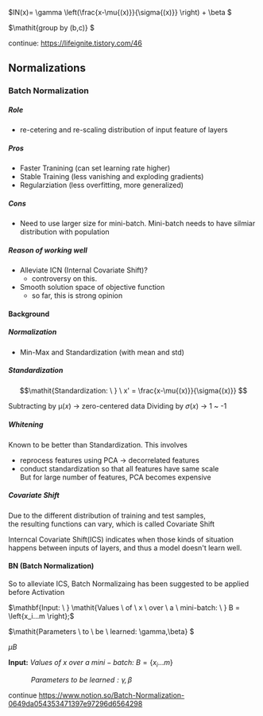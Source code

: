 $IN(x)= \gamma \left(\frac{x-\mu{(x)}}{\sigma{(x)}} \right) + \beta $


$\mathit{group by (b,c)} $


continue: https://lifeignite.tistory.com/46

## Normalizations
### Batch Normalization
##### Role
  - re-cetering and re-scaling distribution of input feature of layers
##### Pros
  - Faster Tranining (can set learning rate higher)
  - Stable Training (less vanishing and exploding gradients)
  - Regularziation (less overfitting, more generalized)
##### Cons
  - Need to use larger size for mini-batch. Mini-batch needs to have silmiar distribution with population
##### Reason of working well
  - Alleviate ICN (Internal Covariate Shift)?
    - controversy on this. 
  - Smooth solution space of objective function
    - so far, this is strong opinion
 
#### Background
##### Normalization
  - Min-Max and Standardization (with mean and std)

##### Standardization

$$\mathit{Standardization: \ } \ x' = \frac{x-\mu{(x)}}{\sigma{(x)}} $$

Subtracting by µ(𝑥) -> zero-centered data
Dividing by 𝜎(𝑥) -> 1 ~ -1

##### Whitening
Known to be better than Standardization.
This involves  
  - reprocess features using PCA -> decorrelated features
  - conduct standardization so that all features have same scale  
But for large number of features, PCA becomes expensive

##### Covariate Shift
Due to the different distribution of training and test samples,  
the resulting functions can vary, which is called Covariate Shift 

Interncal Covariate Shift(ICS) indicates when those kinds of situation happens between inputs of layers, and
thus a model doesn't learn well. 

#### BN (Batch Normalization)
So to alleviate ICS, Batch Normalizaing has been suggested to be applied before Activation

$\mathbf{Input: \ } \mathit{Values \ of \ x \ over \ a \ mini-batch: \ } B = \left{x_i...m \right};$ 


$\mathit{Parameters \ to \ be \ learned: \gamma,\beta} $

$\mu{Β}$

$\mathbf{Input: \ } \mathit{Values \ of \ x \ over \ a \ mini-batch: \ } B = \{x_i...m\}$

$\mathit{\; \; \; \; \; \; \; \; \; \; \; \; \; Parameters \ to \ be \ learned: \gamma,\beta}$

continue
https://www.notion.so/Batch-Normalization-0649da054353471397e97296d6564298

